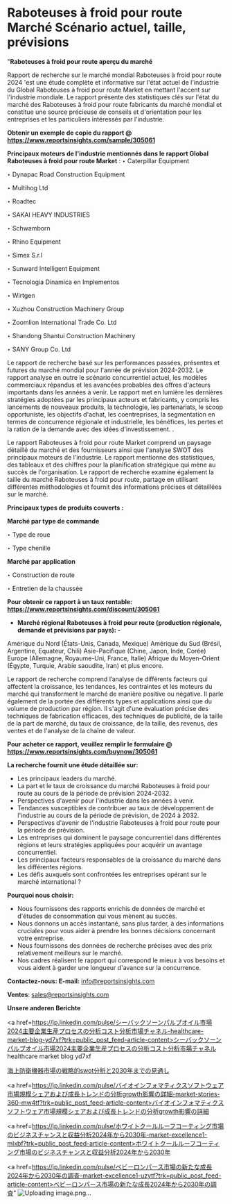 # Raboteuses à froid pour route Marché Scénario actuel, taille, prévisions

"<strong>Raboteuses à froid pour route aperçu du marché</strong>

Rapport de recherche sur le marché mondial Raboteuses à froid pour route 2024 'est une étude complète et informative sur l'état actuel de l'industrie du Global Raboteuses à froid pour route Market en mettant l'accent sur l'industrie mondiale. Le rapport présente des statistiques clés sur l'état du marché des Raboteuses à froid pour route fabricants du marché mondial et constitue une source précieuse de conseils et d'orientation pour les entreprises et les particuliers intéressés par l'industrie.

<strong>Obtenir un exemple de copie du rapport @ <a href=https://www.reportsinsights.com/sample/305061>https://www.reportsinsights.com/sample/305061</a></strong>

<strong>Principaux moteurs de l'industrie mentionnés dans le rapport Global Raboteuses à froid pour route Market</strong> :
‣ Caterpillar Equipment

‣ Dynapac Road Construction Equipment

‣ Multihog Ltd

‣ Roadtec

‣ SAKAI HEAVY INDUSTRIES

‣ Schwamborn

‣ Rhino Equipment

‣ Simex S.r.l

‣ Sunward Intelligent Equipment

‣ Tecnologia Dinamica en Implementos

‣ Wirtgen

‣ Xuzhou Construction Machinery Group

‣ Zoomlion International Trade Co. Ltd

‣ Shandong Shantui Construction Machinery

‣ SANY Group Co. Ltd

Le rapport de recherche basé sur les performances passées, présentes et futures du marché mondial pour l'année de prévision 2024-2032. Le rapport analyse en outre le scénario concurrentiel actuel, les modèles commerciaux répandus et les avancées probables des offres d'acteurs importants dans les années à venir. Le rapport met en lumière les dernières stratégies adoptées par les principaux acteurs et fabricants, y compris les lancements de nouveaux produits, la technologie, les partenariats, le scoop opportuniste, les objectifs d'achat, les coentreprises, la segmentation en termes de concurrence régionale et industrielle, les bénéfices, les pertes et la ration de la demande avec des idées d'investissement. .

Le rapport Raboteuses à froid pour route Market comprend un paysage détaillé du marché et des fournisseurs ainsi que l'analyse SWOT des principaux moteurs de l'industrie. Le rapport mentionne des statistiques, des tableaux et des chiffres pour la planification stratégique qui mène au succès de l'organisation. Le rapport de recherche examine également la taille du marché Raboteuses à froid pour route, partage en utilisant différentes méthodologies et fournit des informations précises et détaillées sur le marché.

<strong>Principaux types de produits couverts :</strong>

<strong>Marché par type de commande</strong>

‣ Type de roue

‣ Type chenille

<strong>Marché par application</strong>

‣ Construction de route

‣ Entretien de la chaussée

<strong>Pour obtenir ce rapport à un taux rentable: <a href=https://www.reportsinsights.com/discount/305061>https://www.reportsinsights.com/discount/305061</a></strong>
<ul>
  <li><strong>Marché régional Raboteuses à froid pour route (production régionale, demande et prévisions par pays): -</strong></li>
</ul>
Amérique du Nord (États-Unis, Canada, Mexique)
Amérique du Sud (Brésil, Argentine, Equateur, Chili)
Asie-Pacifique (Chine, Japon, Inde, Corée)
Europe (Allemagne, Royaume-Uni, France, Italie)
Afrique du Moyen-Orient (Égypte, Turquie, Arabie saoudite, Iran) et plus encore.

Le rapport de recherche comprend l’analyse de différents facteurs qui affectent la croissance, les tendances, les contraintes et les moteurs du marché qui transforment le marché de manière positive ou négative. Il parle également de la portée des différents types et applications ainsi que du volume de production par région. Il s'agit d'une évaluation précise des techniques de fabrication efficaces, des techniques de publicité, de la taille de la part de marché, du taux de croissance, de la taille, des revenus, des ventes et de l'analyse de la chaîne de valeur.

<strong>Pour acheter ce rapport, veuillez remplir le formulaire @   <a href=https://www.reportsinsights.com/buynow/305061>https://www.reportsinsights.com/buynow/305061</a></strong>

<strong>La recherche fournit une étude détaillée sur:</strong>
<ul>
  <li>Les principaux leaders du marché.</li>
  <li>La part et le taux de croissance du marché Raboteuses à froid pour route au cours de la période de prévision 2024-2032.</li>
  <li>Perspectives d'avenir pour l'industrie dans les années à venir.</li>
  <li>Tendances susceptibles de contribuer au taux de développement de l'industrie au cours de la période de prévision, de 2024 à 2032.</li>
  <li>Perspectives d'avenir de l'industrie Raboteuses à froid pour route pour la période de prévision.</li>
  <li>Les entreprises qui dominent le paysage concurrentiel dans différentes régions et leurs stratégies appliquées pour acquérir un avantage concurrentiel.</li>
  <li>Les principaux facteurs responsables de la croissance du marché dans les différentes régions.</li>
  <li>Les défis auxquels sont confrontées les entreprises opérant sur le marché international ?</li>
</ul>
<strong>Pourquoi nous choisir:</strong>
<ul>
  <li>Nous fournissons des rapports enrichis de données de marché et d'études de consommation qui vous mènent au succès.</li>
  <li>Nous donnons un accès instantané, sans plus tarder, à des informations cruciales pour vous aider à prendre les bonnes décisions concernant votre entreprise.</li>
  <li>Nous fournissons des données de recherche précises avec des prix relativement meilleurs sur le marché.</li>
  <li>Nos cadres réalisent le rapport qui correspond le mieux à vos besoins et vous aident à garder une longueur d'avance sur la concurrence.</li>
</ul>
<strong>Contactez-nous:
</strong><strong>E-mail:</strong> <a href=mailto:info@reportsinsights.com>info@reportsinsights.com</a>

<strong>Ventes</strong>: <a href=mailto:sales@reportsinsights.com>sales@reportsinsights.com</a>

<strong>Unsere anderen Berichte</strong>

<a href=https://jp.linkedin.com/pulse/シーバックソーンパルプオイル市場2024主要企業生産プロセスの分析コスト分析市場チャネル-healthcare-market-blog-yd7xf?trk=public_post_feed-article-content>シーバックソーンパルプオイル市場2024主要企業生産プロセスの分析コスト分析市場チャネル healthcare market blog yd7xf</a>

<a href=https://www.linkedin.com/pulse/海上防衛機器市場の戦略的swot分析と2030年までの見通し-reportsinsights-pvt-ltd-k3dtf/>海上防衛機器市場の戦略的swot分析と2030年までの見通し</a>

<a href=https://jp.linkedin.com/pulse/バイオインフォマティクスソフトウェア市場規模シェアおよび成長トレンドの分析growth影響の詳細-market-stories-360-mw4tf?trk=public_post_feed-article-content>バイオインフォマティクスソフトウェア市場規模シェアおよび成長トレンドの分析growth影響の詳細</a>

<a href=https://jp.linkedin.com/pulse/ホワイトクールルーフコーティング市場のビジネスチャンスと収益分析2024年から2030年-market-excellence1-mlxbf?trk=public_post_feed-article-content>ホワイトクールルーフコーティング市場のビジネスチャンスと収益分析2024年から2030年</a>

<a href=https://jp.linkedin.com/pulse/ベビーロンパース市場の新たな成長2024年から2030年の調査-market-excellence1-uzytf?trk=public_post_feed-article-content>ベビーロンパース市場の新たな成長2024年から2030年の調査</a>"
![Uploading image.png…]()
